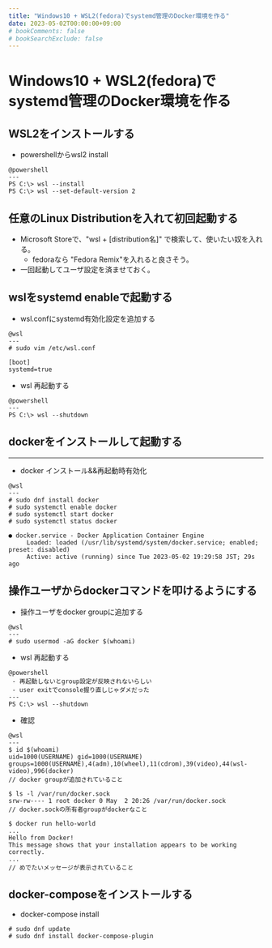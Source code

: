 ```yaml
---
title: "Windows10 + WSL2(fedora)でsystemd管理のDocker環境を作る"
date: 2023-05-02T00:00:00+09:00
# bookComments: false
# bookSearchExclude: false
---
```


# Windows10 + WSL2(fedora)でsystemd管理のDocker環境を作る

## WSL2をインストールする
- powershellからwsl2 install
```console
@powershell
---
PS C:\> wsl --install
PS C:\> wsl --set-default-version 2
```

## 任意のLinux Distributionを入れて初回起動する
  - Microsoft Storeで、"wsl + [distribution名]" で検索して、使いたい奴を入れる。
    - fedoraなら "Fedora Remix"を入れると良さそう。
  - 一回起動してユーザ設定を済ませておく。

## wslをsystemd enableで起動する

- wsl.confにsystemd有効化設定を追加する
```
@wsl
---
# sudo vim /etc/wsl.conf

[boot]
systemd=true
```


- wsl 再起動する
```
@powershell
---
PS C:\> wsl --shutdown
```

## dockerをインストールして起動する
---
- docker インストール&&再起動時有効化
```
@wsl
---
# sudo dnf install docker
# sudo systemctl enable docker
# sudo systemctl start docker
# sudo systemctl status docker

● docker.service - Docker Application Container Engine
     Loaded: loaded (/usr/lib/systemd/system/docker.service; enabled; preset: disabled)
     Active: active (running) since Tue 2023-05-02 19:29:58 JST; 29s ago
```

## 操作ユーザからdockerコマンドを叩けるようにする

- 操作ユーザをdocker groupに追加する
```
@wsl
---
# sudo usermod -aG docker $(whoami)
```

- wsl 再起動する
```
@powershell
 - 再起動しないとgroup設定が反映されないらしい
 - user exitでconsole握り直しじゃダメだった
---
PS C:\> wsl --shutdown
```

- 確認
```
@wsl
---
$ id $(whoami)
uid=1000(USERNAME) gid=1000(USERNAME) groups=1000(USERNAME),4(adm),10(wheel),11(cdrom),39(video),44(wsl-video),996(docker)
// docker groupが追加されていること

$ ls -l /var/run/docker.sock
srw-rw---- 1 root docker 0 May  2 20:26 /var/run/docker.sock
// docker.sockの所有者groupがdockerなこと

$ docker run hello-world
...
Hello from Docker!
This message shows that your installation appears to be working correctly.
...
// めでたいメッセージが表示されていること
```

## docker-composeをインストールする
- docker-compose install
```
# sudo dnf update
# sudo dnf install docker-compose-plugin
```
